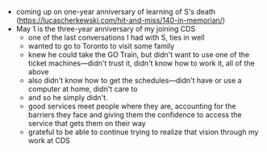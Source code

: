 - coming up on one-year anniversary of learning of S's death (https://lucascherkewski.com/hit-and-miss/140-in-memorian/)
- May 1 is the three-year anniversary of my joining CDS
	- one of the last conversations I had with S, ties in well
	- wanted to go to Toronto to visit some family
	- knew he could take the GO Train, but didn't want to use one of the ticket machines—didn't trust it, didn't know how to work it, all of the above
	- also didn't know how to get the schedules—didn't have or use a computer at home, didn't care to
	- and so he simply didn't.
	- good services meet people where they are, accounting for the barriers they face and giving them the confidence to access the service that gets them on their way
	- grateful to be able to continue trying to realize that vision through my work at CDS